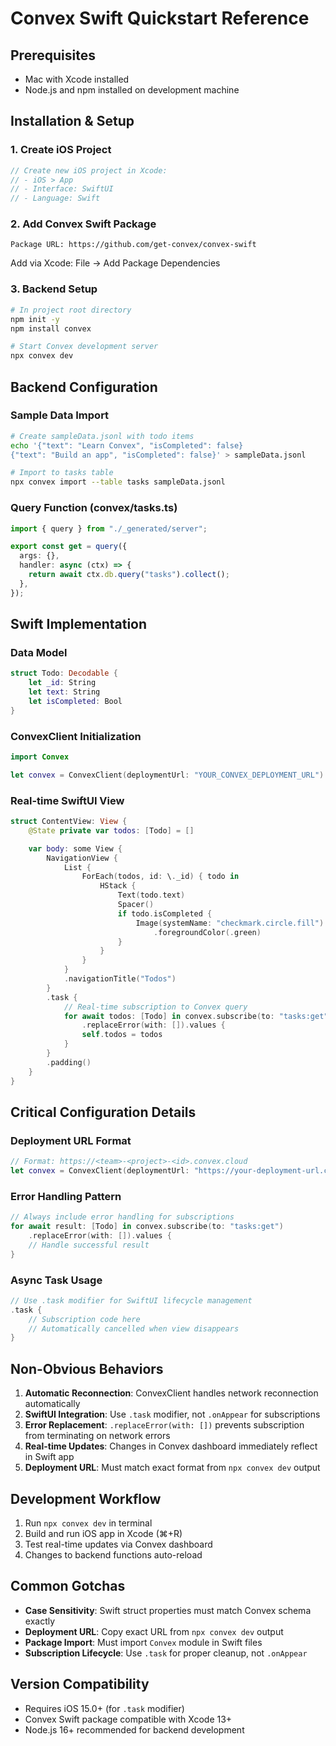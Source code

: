 # Convex Swift Quickstart Reference

## Prerequisites

- Mac with Xcode installed
- Node.js and npm installed on development machine

## Installation & Setup

### 1. Create iOS Project
```swift
// Create new iOS project in Xcode:
// - iOS > App
// - Interface: SwiftUI
// - Language: Swift
```

### 2. Add Convex Swift Package
```
Package URL: https://github.com/get-convex/convex-swift
```
Add via Xcode: File → Add Package Dependencies

### 3. Backend Setup
```bash
# In project root directory
npm init -y
npm install convex

# Start Convex development server
npx convex dev
```

## Backend Configuration

### Sample Data Import
```bash
# Create sampleData.jsonl with todo items
echo '{"text": "Learn Convex", "isCompleted": false}
{"text": "Build an app", "isCompleted": false}' > sampleData.jsonl

# Import to tasks table
npx convex import --table tasks sampleData.jsonl
```

### Query Function (convex/tasks.ts)
```typescript
import { query } from "./_generated/server";

export const get = query({
  args: {},
  handler: async (ctx) => {
    return await ctx.db.query("tasks").collect();
  },
});
```

## Swift Implementation

### Data Model
```swift
struct Todo: Decodable {
    let _id: String
    let text: String
    let isCompleted: Bool
}
```

### ConvexClient Initialization
```swift
import Convex

let convex = ConvexClient(deploymentUrl: "YOUR_CONVEX_DEPLOYMENT_URL")
```

### Real-time SwiftUI View
```swift
struct ContentView: View {
    @State private var todos: [Todo] = []

    var body: some View {
        NavigationView {
            List {
                ForEach(todos, id: \._id) { todo in
                    HStack {
                        Text(todo.text)
                        Spacer()
                        if todo.isCompleted {
                            Image(systemName: "checkmark.circle.fill")
                                .foregroundColor(.green)
                        }
                    }
                }
            }
            .navigationTitle("Todos")
        }
        .task {
            // Real-time subscription to Convex query
            for await todos: [Todo] in convex.subscribe(to: "tasks:get")
                .replaceError(with: []).values {
                self.todos = todos
            }
        }
        .padding()
    }
}
```

## Critical Configuration Details

### Deployment URL Format
```swift
// Format: https://<team>-<project>-<id>.convex.cloud
let convex = ConvexClient(deploymentUrl: "https://your-deployment-url.convex.cloud")
```

### Error Handling Pattern
```swift
// Always include error handling for subscriptions
for await result: [Todo] in convex.subscribe(to: "tasks:get")
    .replaceError(with: []).values {
    // Handle successful result
}
```

### Async Task Usage
```swift
// Use .task modifier for SwiftUI lifecycle management
.task {
    // Subscription code here
    // Automatically cancelled when view disappears
}
```

## Non-Obvious Behaviors

1. **Automatic Reconnection**: ConvexClient handles network reconnection automatically
2. **SwiftUI Integration**: Use `.task` modifier, not `.onAppear` for subscriptions
3. **Error Replacement**: `.replaceError(with: [])` prevents subscription from terminating on network errors
4. **Real-time Updates**: Changes in Convex dashboard immediately reflect in Swift app
5. **Deployment URL**: Must match exact format from `npx convex dev` output

## Development Workflow

1. Run `npx convex dev` in terminal
2. Build and run iOS app in Xcode (⌘+R)
3. Test real-time updates via Convex dashboard
4. Changes to backend functions auto-reload

## Common Gotchas

- **Case Sensitivity**: Swift struct properties must match Convex schema exactly
- **Deployment URL**: Copy exact URL from `npx convex dev` output
- **Package Import**: Must import `Convex` module in Swift files
- **Subscription Lifecycle**: Use `.task` for proper cleanup, not `.onAppear`

## Version Compatibility

- Requires iOS 15.0+ (for `.task` modifier)
- Convex Swift package compatible with Xcode 13+
- Node.js 16+ recommended for backend development